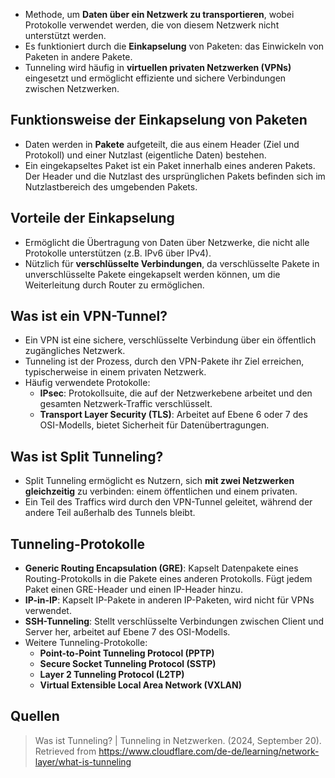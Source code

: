 - Methode, um **Daten über ein Netzwerk zu transportieren**, wobei Protokolle verwendet werden, die von diesem Netzwerk nicht unterstützt werden.
- Es funktioniert durch die **Einkapselung** von Paketen: das Einwickeln von Paketen in andere Pakete.
- Tunneling wird häufig in **virtuellen privaten Netzwerken (VPNs)** eingesetzt und ermöglicht effiziente und sichere Verbindungen zwischen Netzwerken.

## Funktionsweise der Einkapselung von Paketen
- Daten werden in **Pakete** aufgeteilt, die aus einem Header (Ziel und Protokoll) und einer Nutzlast (eigentliche Daten) bestehen.
- Ein eingekapseltes Paket ist ein Paket innerhalb eines anderen Pakets. Der Header und die Nutzlast des ursprünglichen Pakets befinden sich im Nutzlastbereich des umgebenden Pakets.

## Vorteile der Einkapselung
- Ermöglicht die Übertragung von Daten über Netzwerke, die nicht alle Protokolle unterstützen (z.B. IPv6 über IPv4).
- Nützlich für **verschlüsselte Verbindungen**, da verschlüsselte Pakete in unverschlüsselte Pakete eingekapselt werden können, um die Weiterleitung durch Router zu ermöglichen.

## Was ist ein VPN-Tunnel?
- Ein VPN ist eine sichere, verschlüsselte Verbindung über ein öffentlich zugängliches Netzwerk.
- Tunneling ist der Prozess, durch den VPN-Pakete ihr Ziel erreichen, typischerweise in einem privaten Netzwerk.
- Häufig verwendete Protokolle:
  - **IPsec**: Protokollsuite, die auf der Netzwerkebene arbeitet und den gesamten Netzwerk-Traffic verschlüsselt.
  - **Transport Layer Security (TLS)**: Arbeitet auf Ebene 6 oder 7 des OSI-Modells, bietet Sicherheit für Datenübertragungen.

## Was ist Split Tunneling?
- Split Tunneling ermöglicht es Nutzern, sich **mit zwei Netzwerken gleichzeitig** zu verbinden: einem öffentlichen und einem privaten.
- Ein Teil des Traffics wird durch den VPN-Tunnel geleitet, während der andere Teil außerhalb des Tunnels bleibt.

## Tunneling-Protokolle
- **Generic Routing Encapsulation (GRE)**: Kapselt Datenpakete eines Routing-Protokolls in die Pakete eines anderen Protokolls. Fügt jedem Paket einen GRE-Header und einen IP-Header hinzu.
- **IP-in-IP**: Kapselt IP-Pakete in anderen IP-Paketen, wird nicht für VPNs verwendet.
- **SSH-Tunneling**: Stellt verschlüsselte Verbindungen zwischen Client und Server her, arbeitet auf Ebene 7 des OSI-Modells.
- Weitere Tunneling-Protokolle:
	- **Point-to-Point Tunneling Protocol (PPTP)**
	- **Secure Socket Tunneling Protocol (SSTP)**
	- **Layer 2 Tunneling Protocol (L2TP)**
	- **Virtual Extensible Local Area Network (VXLAN)**

## Quellen

> Was ist Tunneling? | Tunneling in Netzwerken. (2024, September 20). Retrieved from https://www.cloudflare.com/de-de/learning/network-layer/what-is-tunneling